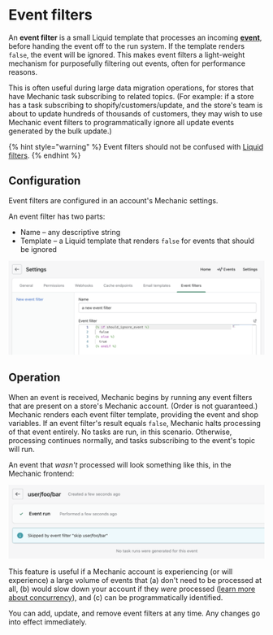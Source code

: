 # Event filters

An **event filter** is a small Liquid template that processes an incoming [**event**](../../core/events/), before handing the event off to the run system. If the template renders `false`, the event will be ignored. This makes event filters a light-weight mechanism for purposefully filtering out events, often for performance reasons.

This is often useful during large data migration operations, for stores that have Mechanic task subscribing to related topics. (For example: if a store has a task subscribing to shopify/customers/update, and the store's team is about to update hundreds of thousands of customers, they may wish to use Mechanic event filters to programmatically ignore all update events generated by the bulk update.)

{% hint style="warning" %}
Event filters should not be confused with [Liquid filters](../liquid/basics/filters.md).
{% endhint %}

## Configuration

Event filters are configured in an account's Mechanic settings.

An event filter has two parts:

* Name – any descriptive string
* Template – a Liquid template that renders `false` for events that should be ignored

![](<../../.gitbook/assets/Screen Shot 2022-06-02 at 4.53.51 PM.png>)

## Operation

When an event is received, Mechanic begins by running any event filters that are present on a store's Mechanic account. (Order is not guaranteed.) Mechanic renders each event filter template, providing the event and shop variables. If an event filter's result equals `false`, Mechanic halts processing of that event entirely. No tasks are run, in this scenario. Otherwise, processing continues normally, and tasks subscribing to the event's topic will run.

An event that _wasn't_ processed will look something like this, in the Mechanic frontend:

![](<../../.gitbook/assets/Screen Shot 2022-06-02 at 4.55.15 PM.png>)

This feature is useful if a Mechanic account is experiencing (or will experience) a large volume of events that (a) don't need to be processed at all, (b) would slow down your account if they _were_ processed ([learn more about concurrency](../../core/runs/concurrency.md)), and (c) can be programmatically identified.

You can add, update, and remove event filters at any time. Any changes go into effect immediately.
